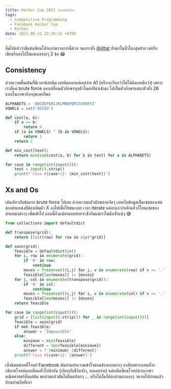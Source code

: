 ```yaml
---
title: Hacker Cup 2021 รอบคัดเลือก
tags:
  - Competitive Programming
  - Facebook Hacker Cup
  - Python
date: 2021-08-31 23:39:42 +0700
---
```


ลืมไปแล้วว่ามีแข่งเขียนโปรแกรมรายการนี้ด้วย จนกระทั่ง [@jittat][] ทักมาในชั่วโมงสุดท้าย เลยรีบเขียนรีบส่งไปได้แค่เคสง่ายๆ 2 ข้อ 😂


## Consistency

ด้วยความตื่นเต้นที่มีเวลาน้อยนิด เลยคิดออกแค่เคสง่าย A1 (หรือจะเรียกว่าไม่ได้คิดเลยดีกว่า) เพราะเราก็แค่ brute force ลองเปลี่ยนตัวอักษรทุกตัวในคำที่นำเข้ามา ไปเป็นตัวอักษรแต่ละตัวทั้ง 26 แบบในภาษาอังกฤษเลยก็พอ

``` python
ALPHABETS = 'ABCDEFGHIJKLMNOPQRSTUVWXYZ'
VOWELS = set('AEIOU')

def cost(a, b):
    if a == b:
        return 0
    if (a in VOWELS) ^ (b in VOWELS):
        return 1
    return 2

def min_cost(text):
    return min(sum(cost(a, b) for b in text) for a in ALPHABETS)

for case in range(int(input())):
    text = input().strip()
    print(f'Case #{case+1}: {min_cost(text)}')
```


## Xs and Os

เช่นเดียวกับข้อแรก brute force ไปเลย ด้วยความกลัวนับพลาดจัดๆ เลยเก็บข้อมูลเป็นเซตของเซตของตำแหน่งที่ต้องเติมตัว X ลงไปเพื่อให้ชนะเลย เวลา iterate แต่ละแถว/หลักแล้วก็โยนเซตของตำแหน่งต่างๆ เพิ่มเข้าไป แบบนี้ถึงแม้คำตอบย่อยจะซ้ำกันแต่เราไม่นับซ้ำแน่ๆ 😅

``` python
from collections import defaultdict

def transpose(grid):
    return [list(row) for row in zip(*grid)]

def xwin(grid):
    feasible = defaultdict(set)
    for i, row in enumerate(grid):
        if 'O' in row:
            continue
        moves = frozenset((i,j) for j, v in enumerate(row) if v == '.')
        feasible[len(moves)] |= {moves}
    for j, col in enumerate(transpose(grid)):
        if 'O' in col:
            continue
        moves = frozenset((i,j) for i, v in enumerate(col) if v == '.')
        feasible[len(moves)] |= {moves}
    return feasible

for case in range(int(input())):
    grid = [list(input().strip()) for _ in range(int(input()))]
    feasible = xwin(grid)
    if not feasible:
        answer = 'Impossible'
    else:
        minimum = min(feasible)
        different = len(feasible[minimum])
        answer = f'{minimum} {different}'
    print(f'Case #{case+1}: {answer}')
```

เซ็งนิดหน่อยที่โจทย์ Facebook มันอ่านทำความเข้าใจค่อนข้างยากมากๆ สงสัยเพราะแทนที่จะอธิบายโจทย์แบบที่คนทั่วไปทำกัน (เทียบกับชีวิตจริง, ยกเคสง่าย) แต่กลับเขียนโจทย์ด้วยภาษาคณิตศาสตร์ตั้งแต่ต้น พออ่านแล้วมันไม่ลื่นแปลกๆ ... หรือไม่งั้นก็ต้องอ่านแบบงงๆ จนจบไปก่อนแล้วย้อนอ่านอีกทีเอา


[@jittat]: //twitter.com/jittat
